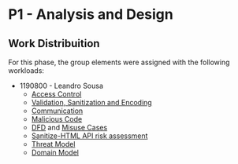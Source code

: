 
# P1 - Analysis and Design

## Work Distribuition

For this phase, the group elements were assigned with the following workloads:

- 1190800 - Leandro Sousa	
	- [Access Control](https://github.com/padrinoski/desofs2024_M1C_1/blob/main/documentation/ssdlc/security-requirements/access_control.md)
	- [Validation, Sanitization and Encoding](https://github.com/padrinoski/desofs2024_M1C_1/blob/main/documentation/ssdlc/security-requirements/validation_sanitization_encoding.md)
	- [Communication](https://github.com/padrinoski/desofs2024_M1C_1/blob/main/documentation/ssdlc/security-requirements/communication.md)
	- [Malicious Code](https://github.com/padrinoski/desofs2024_M1C_1/blob/main/documentation/ssdlc/security-requirements/malicious_code.md)
	- [DFD](https://github.com/padrinoski/desofs2024_M1C_1/tree/main/documentation/domain/Diagrams/DFD) and [Misuse Cases](https://github.com/padrinoski/desofs2024_M1C_1/blob/main/documentation/domain/MisuseCases.jpg)
	- [Sanitize-HTML API risk assessment](https://github.com/padrinoski/desofs2024_M1C_1/blob/main/documentation/ssdlc/security-requirements/sanitize-html_risk_assessment.md)
	- [Threat Model](https://github.com/padrinoski/desofs2024_M1C_1/blob/main/documentation/ssdlc/ThreatModel.md)
	- [Domain Model](https://github.com/padrinoski/desofs2024_M1C_1/blob/main/documentation/domain/Comic%20Book%20Store.jpg)
 
